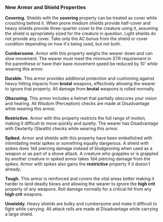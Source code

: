 ### New Armor and Shield Properties

**Covering.** Shields with the **covering** property can be treated as cover while crouching behind it. When prone medium shields provide half-cover and heavy shields provide three-quarter cover to the creature using it, assuming the shield is apropriately sized for the creature in question. Light shields do not provide any cover. Take only the AC bonus from the shield or cover condition depending on how it's being used, but not both.

**Cumbersome.** Armor with this property weighs the wearer down and can slow movement. The wearer must meet the minimum STR requirement in the parenthese or have their base movement speed be reduced by 10' while wearing this armor.

**Durable.** This armor provides additional protection and cushioning against heavy hitting impacts from **brutal** weapons, effectively allowing the wearer to ignore that property. All damage from **brutal** weapons is rolled normally.

**Obscuring.** This armor includes a helmet that partially obscures your vision and hearing. All Wisdom (Perception) checks are made at Disadvantage while wearing this armor.

**Restrictive.** Armor with this property restricts the full range of motion, making it difficult to move quickly and quietly. The wearer has Disadvantage with Dexterity (Stealth) checks while wearing this armor.

**Spiked.** Armor and shields with this property have been embellished with intimidating metal spikes or something equally dangerous. A shield with spikes does 1d4 piercing damage instead of bludgeoning when used as a weapon or as part of a shove attack. A creature who grapples or is grappled by another creature in spiked armor takes 1d4 piercing damage from the spikes. Armor with spikes also gains the **restrictive** property if it doesn't already.

**Tough.** This armor is reinforced and covers the vital areas better making it harder to land deadly blows and allowing the wearer to ignore the **high crit** property of any weapons. Roll damage normally for a critical hit from any **high crit** weapons.

**Unwieldy.** Heavy shields are bulky and cumbersome and make it difficult to fight while carrying. All attack rolls are made at Disadvantage while carrying a large shield. 
